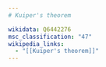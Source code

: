 ```yaml
---
# Kuiper's theorem

wikidata: Q6442276
msc_classification: "47"
wikipedia_links:
  - "[[Kuiper's theorem]]"
---
```

